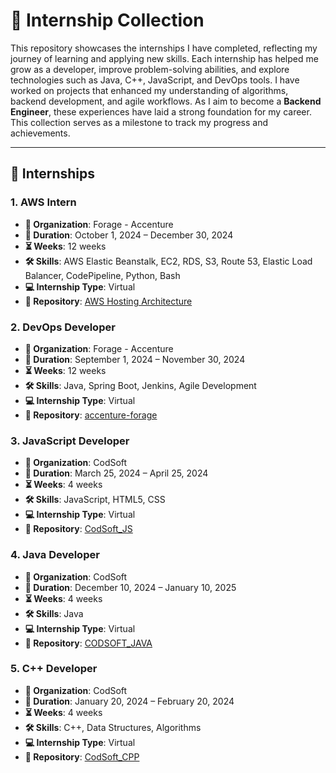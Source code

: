 # 🚀 Internship Collection

This repository showcases the internships I have completed, reflecting my journey of learning and applying new skills. Each internship has helped me grow as a developer, improve problem-solving abilities, and explore technologies such as Java, C++, JavaScript, and DevOps tools. I have worked on projects that enhanced my understanding of algorithms, backend development, and agile workflows. As I aim to become a **Backend Engineer**, these experiences have laid a strong foundation for my career. This collection serves as a milestone to track my progress and achievements.

---

## 💼 Internships

### 1. **AWS Intern**  
- **🏢 Organization**: Forage - Accenture  
- **📅 Duration**: October 1, 2024 – December 30, 2024  
- **⏳ Weeks**: 12 weeks  
- **🛠 Skills**: AWS Elastic Beanstalk, EC2, RDS, S3, Route 53, Elastic Load Balancer, CodePipeline, Python, Bash  
- **💻 Internship Type**: Virtual  
- **🔗 Repository**: [AWS Hosting Architecture](https://github.com/Vasu10134/AWS-hosting-architecture)

### 2. **DevOps Developer**  
- **🏢 Organization**: Forage - Accenture  
- **📅 Duration**: September 1, 2024 – November 30, 2024  
- **⏳ Weeks**: 12 weeks  
- **🛠 Skills**: Java, Spring Boot, Jenkins, Agile Development  
- **💻 Internship Type**: Virtual  
- **🔗 Repository**: [accenture-forage](https://github.com/Vasu10134/accenture-forage)

### 3. **JavaScript Developer**  
- **🏢 Organization**: CodSoft  
- **📅 Duration**: March 25, 2024 – April 25, 2024  
- **⏳ Weeks**: 4 weeks  
- **🛠 Skills**: JavaScript, HTML5, CSS  
- **💻 Internship Type**: Virtual  
- **🔗 Repository**: [CodSoft_JS](https://github.com/Vasu10134/CodSoft_JS)

### 4. **Java Developer**  
- **🏢 Organization**: CodSoft  
- **📅 Duration**: December 10, 2024 – January 10, 2025  
- **⏳ Weeks**: 4 weeks  
- **🛠 Skills**: Java  
- **💻 Internship Type**: Virtual  
- **🔗 Repository**: [CODSOFT_JAVA](https://github.com/Vasu10134/CODSOFT_JAVA)

### 5. **C++ Developer**  
- **🏢 Organization**: CodSoft  
- **📅 Duration**: January 20, 2024 – February 20, 2024  
- **⏳ Weeks**: 4 weeks  
- **🛠 Skills**: C++, Data Structures, Algorithms  
- **💻 Internship Type**: Virtual  
- **🔗 Repository**: [CodSoft_CPP](https://github.com/Vasu10134/CodSoft_CPP)
